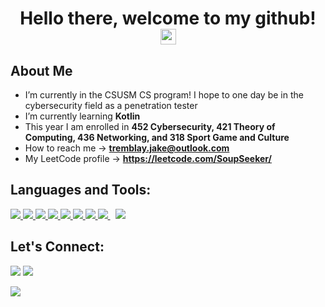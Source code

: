 <h1 align="center">Hello there, welcome to my github! <img src="https://raw.githubusercontent.com/MartinHeinz/MartinHeinz/master/wave.gif" width="25px"></h1>

## About Me

- I’m currently in the CSUSM CS program! I hope to one day be in the cybersecurity field as a penetration tester
- I’m currently learning **Kotlin**
- This year I am enrolled in **452 Cybersecurity, 421 Theory of Computing, 436 Networking, and 318 Sport Game and Culture**
- How to reach me -> **tremblay.jake@outlook.com**
- My LeetCode profile -> **https://leetcode.com/SoupSeeker/**


## Languages and Tools:
<p align="left"> 
    <a href="https://www.cplusplus.com/" target="_blank"> <img src="https://img.icons8.com/color/48/000000/c-plus-plus-logo.png"/>
    <a href="https://kotlinlang.org/" target="_blank"> <img src="https://img.icons8.com/color/48/000000/kotlin.png"/>    
    <a href="https://www.java.com" target="_blank"> <img src="https://img.icons8.com/color/48/000000/java-coffee-cup-logo.png"/> </a>
    <a href="https://developer.mozilla.org/en-US/docs/Web/JavaScript" target="_blank"> <img src="https://img.icons8.com/color/48/000000/javascript.png"/> </a> 
    <a href="https://www.w3.org/html/" target="_blank"> <img src="https://img.icons8.com/color/48/000000/html-5.png"/> </a> 
    <a href="https://www.w3schools.com/css/" target="_blank"> <img src="https://img.icons8.com/color/48/000000/css3.png"/> </a> 
    <a href="https://www.python.org" target="_blank"> <img src="https://img.icons8.com/color/48/000000/python.png"/> </a> 
    <a style="padding-right:8px;" href="https://www.mysql.com/" target="_blank"> <img src="https://img.icons8.com/fluent/50/000000/mysql-logo.png"/> </a>
    <a href="https://git-scm.com/" target="_blank"> <img src="https://img.icons8.com/color/48/000000/git.png"/> </a> 
    
</p>
        
## Let's Connect: 
<p align="left>
    <a href = "https://www.linkedin.com/in/jake-tremblay-a45740209/"><img src="https://img.icons8.com/fluent/48/000000/linkedin.png"/></a>      
    <a href = "tremb008@cougars.csusm.edu"><img src="https://img.icons8.com/color/48/000000/gmail-new.png"/></a> 
</p>
<!---
SoupSeeker/SoupSeeker is a ✨ special ✨ repository because its `README.md` (this file) appears on your GitHub profile.
You can click the Preview link to take a look at your changes.
--->
<a href="https://github.com/Meghna-DAS/github-profile-views-counter">
    <img src="https://komarev.com/ghpvc/?username=SoupSeeker">
</a>
